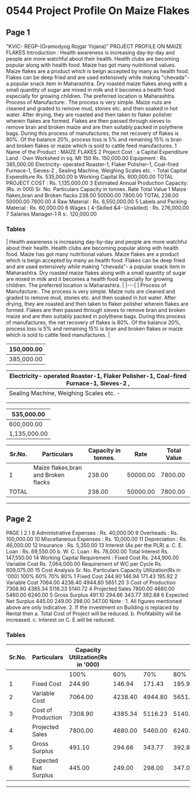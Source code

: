 # 0544 Project Profile On Maize Flakes

## Page 1

"KVIC- REGP-(Gramodyog Rojgar Yojana)" PROJECT PROFILE ON MAIZE FLAKES Introduction : Health awareness is increasing day-by-day and people are more watchful about their health. Health clubs are becoming popular along with health food. Maize has got many nuitritional values. Maize flakes are a product which is beign accepted by many as health food. Flakes can be deep fried and are used extensively while making "chevada"- a popular snack item in Maharashtra. Dry roasted maize flakes along with a small quantity of sugar are mixed in milk and it becomes a health food especially for growing children. The preferred location is Maharashtra. Process of Manufacture:. The process is very simple. Maize nuts are cleaned and graded to remove mud, stones etc. and then soaked in hot water. After drying, they are roasted and then taken to flaker polisher wherein flakes are formed. Flakes are then passed through sieves to remove bran and broken maize and are then suitably packed in polythene bags. During this process of manufactures, the net recovery of flakes is 80%. Of the balance 20%, process loss is 5% and remaining 15% is bran and broken flakes or maize which is sold to cattle feed manufactures. 1 Name of the Product : MAIZE FLAKES 2 Project Cost : a Capital Expenditure Land : Own Workshed in sq. Mt 150 Rs. 150,000.00 Equipment : Rs. 385,000.00 Electricity- operated Roaster-1, Flaker Polisher-1, Coal-fired Furnace-1, Sieves-2 , Sealing Machine, Weighing Scales etc. - Total Capital Expenditure Rs. 535,000.00 b Working Capital Rs. 600,000.00 TOTAL PROJECT COST : Rs. 1,135,000.00 3 Estimated Annual Production Capacity: (Rs. in 000) Sr. No. Particulars Capacity in tonnes. Rate Total Value 1 Maize flakes,bran and Broken flacks 238.00 50000.00 7800.00 TOTAL 238.00 50000.00 7800.00 4 Raw Material : Rs. 6,550,000.00 5 Labels and Packing Material : Rs. 60,000.00 6 Wages ( 4-Skilled &4- Unskilled) : Rs. 276,000.00 7 Salaries Manager-1 R s:. 120,000.00

### Tables

| Health awareness is increasing day-by-day and people are more watchful about their health. Health clubs
are becoming popular along with health food. Maize has got many nuitritional values. Maize flakes are a
product which is beign accepted by many as health food. Flakes can be deep fried and are used
extensively while making "chevada"- a popular snack item in Maharashtra. Dry roasted maize flakes
along with a small quantity of sugar are mixed in milk and it becomes a health food especially for growing
children. The preferred location is Maharashtra. |
|---|
| Process of Manufacture:. The process is very simple. Maize nuts are cleaned and graded to remove
mud, stones etc. and then soaked in hot water. After drying, they are roasted and then taken to flaker
polisher wherein flakes are formed. Flakes are then passed through sieves to remove bran and broken
maize and are then suitably packed in polythene bags. During this process of manufactures, the net
recovery of flakes is 80%. Of the balance 20%, process loss is 5% and remaining 15% is bran and broken
flakes or maize which is sold to cattle feed manufactures. |

| 150,000.00 |
|---|
| 385,000.00 |

| Electricity- operated Roaster-1, Flaker Polisher-1, Coal-fired Furnace-1, Sieves-2 , |
|---|
| Sealing Machine, Weighing Scales etc. - |
|  |
|  |

| 535,000.00 |
|---|
| 600,000.00 |
| 1,135,000.00 |

| Sr.No. | Particulars | Capacity in tonnes. | Rate | Total Value |
|---|---|---|---|---|
| 1 | Maize flakes,bran and Broken flacks | 238.00 | 50000.00 | 7800.00 |
| TOTAL |  | 238.00 | 50000.00 | 7800.00 |

---

## Page 2

PAGE ( 2 ) 8 Administrative Expenses : Rs. 40,000.00 9 Overheads : Rs. 100,000.00 10 Miscellaneous Expenses : Rs. 10,000.00 11 Depreciation : Rs. 46,000.00 12 Insurance : Rs. 5,350.00 13 Interest (As per the PLR) a. C. E. Loan : Rs. 69,550.00 b. W. C. Loan : Rs. 78,000.00 Total Interest Rs. 147,550.00 14 Working Capital Requirement : Fixed Cost Rs. 244,900.00 Variable Cost Rs. 7,064,000.00 Requirement of WC per Cycle Rs. 609,075.00 15 Cost Analysis Sr. No. Particulars Capacity Utilization(Rs in '000) 100% 60% 70% 80% 1 Fixed Cost 244.90 146.94 171.43 195.92 2 Variable Cost 7064.00 4238.40 4944.80 5651.20 3 Cost of Production 7308.90 4385.34 5116.23 5140.72 4 Projected Sales 7800.00 4680.00 5460.00 6240.00 5 Gross Surplus 491.10 294.66 343.77 392.88 6 Expected Net Surplus 445.00 249.00 298.00 347.00 Note : 1. All figures mentioned above are only indicative. 2. If the investment on Building is replaced by Rental then a. Total Cost of Project will be reduced. b. Profitability will be increased. c. Interest on C. E.will be reduced.

### Tables

| Sr.No. | Particulars | Capacity Utilization(Rs in '000) |  |  |  |
|---|---|---|---|---|---|
|  |  | 100% | 60% | 70% | 80% |
| 1 | Fixed Cost | 244.90 | 146.94 | 171.43 | 195.92 |
| 2 | Variable Cost | 7064.00 | 4238.40 | 4944.80 | 5651.20 |
| 3 | Cost of Production | 7308.90 | 4385.34 | 5116.23 | 5140.72 |
| 4 | Projected Sales | 7800.00 | 4680.00 | 5460.00 | 6240.00 |
| 5 | Gross Surplus | 491.10 | 294.66 | 343.77 | 392.88 |
| 6 | Expected Net Surplus | 445.00 | 249.00 | 298.00 | 347.00 |

---
